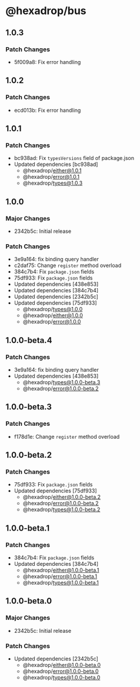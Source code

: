 # @hexadrop/bus

## 1.0.3

### Patch Changes

- 5f009a8: Fix error handling

## 1.0.2

### Patch Changes

- ecd013b: Fix error handling

## 1.0.1

### Patch Changes

- bc938ad: Fix `typesVersions` field of package.json
- Updated dependencies [bc938ad]
  - @hexadrop/either@1.0.1
  - @hexadrop/error@1.0.1
  - @hexadrop/types@1.0.3

## 1.0.0

### Major Changes

- 2342b5c: Initial release

### Patch Changes

- 3e9a164: fix binding query handler
- c2daf75: Change `register` method overload
- 384c7b4: Fix `package.json` fields
- 75df933: Fix `package.json` fields
- Updated dependencies [438e853]
- Updated dependencies [384c7b4]
- Updated dependencies [2342b5c]
- Updated dependencies [75df933]
  - @hexadrop/types@1.0.0
  - @hexadrop/either@1.0.0
  - @hexadrop/error@1.0.0

## 1.0.0-beta.4

### Patch Changes

- 3e9a164: fix binding query handler
- Updated dependencies [438e853]
  - @hexadrop/types@1.0.0-beta.3
  - @hexadrop/error@1.0.0-beta.2

## 1.0.0-beta.3

### Patch Changes

- f178d1e: Change `register` method overload

## 1.0.0-beta.2

### Patch Changes

- 75df933: Fix `package.json` fields
- Updated dependencies [75df933]
  - @hexadrop/either@1.0.0-beta.2
  - @hexadrop/error@1.0.0-beta.2
  - @hexadrop/types@1.0.0-beta.2

## 1.0.0-beta.1

### Patch Changes

- 384c7b4: Fix `package.json` fields
- Updated dependencies [384c7b4]
  - @hexadrop/either@1.0.0-beta.1
  - @hexadrop/error@1.0.0-beta.1
  - @hexadrop/types@1.0.0-beta.1

## 1.0.0-beta.0

### Major Changes

- 2342b5c: Initial release

### Patch Changes

- Updated dependencies [2342b5c]
  - @hexadrop/either@1.0.0-beta.0
  - @hexadrop/error@1.0.0-beta.0
  - @hexadrop/types@1.0.0-beta.0
